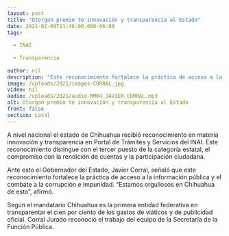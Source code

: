 ```yaml
---
layout: post
title: "Otorgan premio te innovación y transparencia al Estado"
date: 2021-02-09T21:46:00.000-06:00
tags:
  
  - INAI
  
  - Transparencia
  
author: nil
description: "Este reconocimiento fortalece la práctica de acceso a la información pública y el combate a la corrupción e impunidad."
image: /uploads/2021/images-CORRAL.jpg
video: nil
audio: /uploads/2021/audio-MM04_JAVIER_CORRAL.mp3
alt: Otorgan premio te innovación y transparencia al Estado
front: false
section: Local
---
```


A nivel nacional el estado de Chihuahua recibió reconocimiento en materia innovación y transparencia en Portal de Trámites y Servicios del INAI. Este reconocimiento distingue con el tercer puesto de la categoría estatal, el compromiso con la rendición de cuentas y la participación ciudadana.

Ante esto el Gobernador del Estado, Javier Corral, señaló que este reconocimiento fortalece la práctica de acceso a la información pública y el combate a la corrupción e impunidad. “Estamos orgullosos en Chihuahua de esto”, afirmó.

Según el mandatario Chihuahua es la primera entidad federativa en transparentar el cien por ciento de los gastos de viáticos y de publicidad oficial. Corral Jurado reconoció el trabajo del equipo de la Secretaría de la Función Pública.
